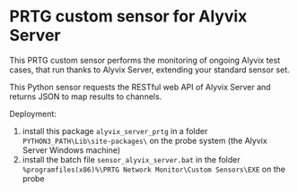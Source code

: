 # PRTG custom sensor for Alyvix Server

This PRTG custom sensor performs the monitoring of ongoing Alyvix test
cases, that run thanks to Alyvix Server, extending your standard sensor
set.

This Python sensor requests the RESTful web API of Alyvix Server and
returns JSON to map results to channels.

Deployment:
1. install this package `alyvix_server_prtg` in a folder
   `PYTHON3_PATH\Lib\site-packages\` on the probe system (the Alyvix
   Server Windows machine)
2. install the batch file `sensor_alyvix_server.bat` in the folder
   `%programfiles(x86)%\PRTG Network Monitor\Custom Sensors\EXE` on
   the probe
